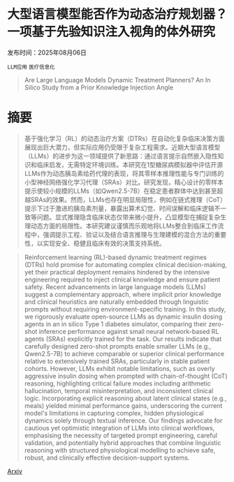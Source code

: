 # 大型语言模型能否作为动态治疗规划器？一项基于先验知识注入视角的体外研究

发布时间：2025年08月06日

`LLM应用` `医疗信息化`

> Are Large Language Models Dynamic Treatment Planners? An In Silico Study from a Prior Knowledge Injection Angle

# 摘要

> 基于强化学习（RL）的动态治疗方案（DTRs）在自动化复杂临床决策方面展现出巨大潜力，但实际应用仍受限于复杂工程需求。近期大型语言模型（LLMs）的进步为这一领域提供了新思路：通过语言提示自然嵌入隐性知识和临床启发，无需特定环境训练。本研究在1型糖尿病模拟器中评估开源LLMs作为动态胰岛素给药代理的表现，将其零样本推理性能与专门训练的小型神经网络强化学习代理（SRAs）对比。研究发现，精心设计的零样本提示使较小规模的LLMs（如Qwen2.5-7B）在稳定患者群体中达到甚至超越SRAs的效果。然而，LLMs也存在明显局限性，例如在链式推理（CoT）提示下过于激进的胰岛素剂量，暴露出算术幻觉、时间误解和临床逻辑不一致等问题。显式推理隐含临床状态仅带来微小提升，凸显模型在捕捉复杂生理动态方面的局限性。本研究建议谨慎而乐观地将LLMs整合到临床工作流程中，强调提示工程、验证以及结合语言推理与生理建模的混合方法的重要性，以实现安全、稳健且临床有效的决策支持系统。

> Reinforcement learning (RL)-based dynamic treatment regimes (DTRs) hold promise for automating complex clinical decision-making, yet their practical deployment remains hindered by the intensive engineering required to inject clinical knowledge and ensure patient safety. Recent advancements in large language models (LLMs) suggest a complementary approach, where implicit prior knowledge and clinical heuristics are naturally embedded through linguistic prompts without requiring environment-specific training. In this study, we rigorously evaluate open-source LLMs as dynamic insulin dosing agents in an in silico Type 1 diabetes simulator, comparing their zero-shot inference performance against small neural network-based RL agents (SRAs) explicitly trained for the task. Our results indicate that carefully designed zero-shot prompts enable smaller LLMs (e.g., Qwen2.5-7B) to achieve comparable or superior clinical performance relative to extensively trained SRAs, particularly in stable patient cohorts. However, LLMs exhibit notable limitations, such as overly aggressive insulin dosing when prompted with chain-of-thought (CoT) reasoning, highlighting critical failure modes including arithmetic hallucination, temporal misinterpretation, and inconsistent clinical logic. Incorporating explicit reasoning about latent clinical states (e.g., meals) yielded minimal performance gains, underscoring the current model's limitations in capturing complex, hidden physiological dynamics solely through textual inference. Our findings advocate for cautious yet optimistic integration of LLMs into clinical workflows, emphasising the necessity of targeted prompt engineering, careful validation, and potentially hybrid approaches that combine linguistic reasoning with structured physiological modelling to achieve safe, robust, and clinically effective decision-support systems.

[Arxiv](https://arxiv.org/abs/2508.04755)